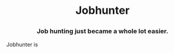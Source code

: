 <h1 style="text-align: center;">Jobhunter</p>
<h3 style="text-align: center;">Job hunting just became a whole lot easier.</h3>

Jobhunter is 